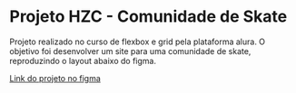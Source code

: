 # Projeto HZC - Comunidade de Skate

Projeto realizado no curso de flexbox e grid pela plataforma alura. O objetivo foi desenvolver um site para uma comunidade de skate, reproduzindo o layout abaixo do figma.

[Link do projeto no figma](https://www.figma.com/file/ibWktwVpnog76rMYOdVhks/Dispondo-elementos-com-flexbox-e-grid?node-id=54%3A2358)
